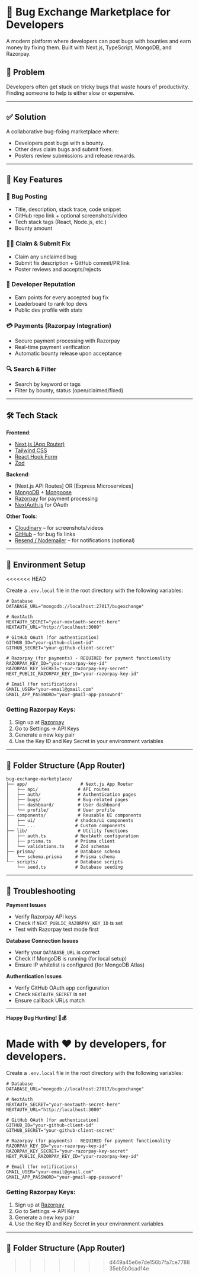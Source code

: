 # 🐞 Bug Exchange Marketplace for Developers

A modern platform where developers can post bugs with bounties and earn money by fixing them. Built with Next.js, TypeScript, MongoDB, and Razorpay.

## 🧠 Problem

Developers often get stuck on tricky bugs that waste hours of productivity. Finding someone to help is either slow or expensive.

---

## ✅ Solution

A collaborative bug-fixing marketplace where:

- Developers post bugs with a bounty.
- Other devs claim bugs and submit fixes.
- Posters review submissions and release rewards.

---

## 🧩 Key Features

### 🐛 Bug Posting

- Title, description, stack trace, code snippet
- GitHub repo link + optional screenshots/video
- Tech stack tags (React, Node.js, etc.)
- Bounty amount

### 🧑‍💻 Claim & Submit Fix

- Claim any unclaimed bug
- Submit fix description + GitHub commit/PR link
- Poster reviews and accepts/rejects

### 🌟 Developer Reputation

- Earn points for every accepted bug fix
- Leaderboard to rank top devs
- Public dev profile with stats

### 💳 Payments (Razorpay Integration)

- Secure payment processing with Razorpay
- Real-time payment verification
- Automatic bounty release upon acceptance

### 🔍 Search & Filter

- Search by keyword or tags
- Filter by bounty, status (open/claimed/fixed)

---

## 🛠️ Tech Stack

**Frontend**:

- [Next.js (App Router)](https://nextjs.org/)
- [Tailwind CSS](https://tailwindcss.com/)
- [React Hook Form](https://react-hook-form.com/)
- [Zod](https://zod.dev/)

**Backend**:

- [Next.js API Routes] OR [Express Microservices]
- [MongoDB](https://www.mongodb.com/) + [Mongoose](https://mongoosejs.com/)
- [Razorpay](https://razorpay.com/) for payment processing
- [NextAuth.js](https://next-auth.js.org/) for OAuth

**Other Tools**:

- [Cloudinary](https://cloudinary.com/) – for screenshots/videos
- [GitHub](https://github.com/) – for bug fix links
- [Resend / Nodemailer](https://resend.com/) – for notifications (optional)

---

## 🔧 Environment Setup
<<<<<<< HEAD

Create a `.env.local` file in the root directory with the following variables:

```env
# Database
DATABASE_URL="mongodb://localhost:27017/bugexchange"

# NextAuth
NEXTAUTH_SECRET="your-nextauth-secret-here"
NEXTAUTH_URL="http://localhost:3000"

# GitHub OAuth (for authentication)
GITHUB_ID="your-github-client-id"
GITHUB_SECRET="your-github-client-secret"

# Razorpay (for payments) - REQUIRED for payment functionality
RAZORPAY_KEY_ID="your-razorpay-key-id"
RAZORPAY_KEY_SECRET="your-razorpay-key-secret"
NEXT_PUBLIC_RAZORPAY_KEY_ID="your-razorpay-key-id"

# Email (for notifications)
GMAIL_USER="your-email@gmail.com"
GMAIL_APP_PASSWORD="your-gmail-app-password"
```

### Getting Razorpay Keys:

1. Sign up at [Razorpay](https://razorpay.com/)
2. Go to Settings → API Keys
3. Generate a new key pair
4. Use the Key ID and Key Secret in your environment variables

---

## 📁 Folder Structure (App Router)

```
bug-exchange-marketplace/
├── app/                    # Next.js App Router
│   ├── api/               # API routes
│   ├── auth/              # Authentication pages
│   ├── bugs/              # Bug-related pages
│   ├── dashboard/         # User dashboard
│   └── profile/           # User profile
├── components/            # Reusable UI components
│   ├── ui/               # shadcn/ui components
│   └── ...               # Custom components
├── lib/                   # Utility functions
│   ├── auth.ts           # NextAuth configuration
│   ├── prisma.ts         # Prisma client
│   └── validations.ts    # Zod schemas
├── prisma/               # Database schema
│   └── schema.prisma     # Prisma schema
└── scripts/              # Database scripts
    └── seed.ts           # Database seeding
```

---

## 🐛 Troubleshooting

**Payment Issues**

- Verify Razorpay API keys
- Check if `NEXT_PUBLIC_RAZORPAY_KEY_ID` is set
- Test with Razorpay test mode first

**Database Connection Issues**

- Verify your `DATABASE_URL` is correct
- Check if MongoDB is running (for local setup)
- Ensure IP whitelist is configured (for MongoDB Atlas)

**Authentication Issues**

- Verify GitHub OAuth app configuration
- Check `NEXTAUTH_SECRET` is set
- Ensure callback URLs match

---

**Happy Bug Hunting! 🐛💰**

Made with ❤️ by developers, for developers.
=======

Create a `.env.local` file in the root directory with the following variables:

```env
# Database
DATABASE_URL="mongodb://localhost:27017/bugexchange"

# NextAuth
NEXTAUTH_SECRET="your-nextauth-secret-here"
NEXTAUTH_URL="http://localhost:3000"

# GitHub OAuth (for authentication)
GITHUB_ID="your-github-client-id"
GITHUB_SECRET="your-github-client-secret"

# Razorpay (for payments) - REQUIRED for payment functionality
RAZORPAY_KEY_ID="your-razorpay-key-id"
RAZORPAY_KEY_SECRET="your-razorpay-key-secret"
NEXT_PUBLIC_RAZORPAY_KEY_ID="your-razorpay-key-id"

# Email (for notifications)
GMAIL_USER="your-email@gmail.com"
GMAIL_APP_PASSWORD="your-gmail-app-password"
```

### Getting Razorpay Keys:

1. Sign up at [Razorpay](https://razorpay.com/)
2. Go to Settings → API Keys
3. Generate a new key pair
4. Use the Key ID and Key Secret in your environment variables

---

## 📁 Folder Structure (App Router)
>>>>>>> d449a45e6e7de156b7fa7ce778835eb5b0cad14e
